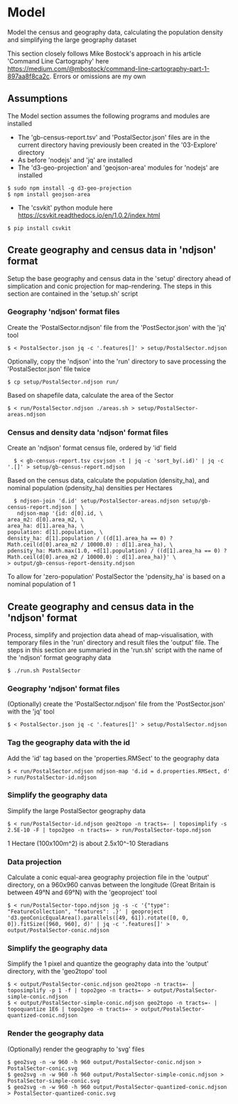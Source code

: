 # Model

  Model the census and geography data, calculating the population density and simplifying the large geography dataset  
  
  This section closely follows Mike Bostock's approach in his article 'Command Line Cartography' here https://medium.com/@mbostock/command-line-cartography-part-1-897aa8f8ca2c. Errors or omissions are my own

## Assumptions

The Model section assumes the following programs and modules are installed  
  * The 'gb-census-report.tsv' and 'PostalSector.json' files are in the current directory having previously been created in the '03-Explore' directory
  * As before 'nodejs' and 'jq' are installed  
  * The 'd3-geo-projection' and 'geojson-area' modules for 'nodejs' are installed  
```
$ sudo npm install -g d3-geo-projection
$ npm install geojson-area
```
   * The 'csvkit' python module here https://csvkit.readthedocs.io/en/1.0.2/index.html
```
$ pip install csvkit
```

## Create geography and census data in 'ndjson' format  

  Setup the base geography and census data in the 'setup' directory ahead of simplication and conic projection for map-rendering. The steps in this section are contained in the 'setup.sh' script  

### Geography 'ndjson' format files  

  Create the 'PostalSector.ndjson' file from the 'PostSector.json' with the 'jq' tool  

```
$ < PostalSector.json jq -c '.features[]' > setup/PostalSector.ndjson
```

  Optionally, copy the 'ndjson' into the 'run' directory to save processing the 'PostalSector.json' file twice  
```
$ cp setup/PostalSector.ndjson run/
```
  
  Based on shapefile data, calculate the area of the Sector  
```
$ < run/PostalSector.ndjson ./areas.sh > setup/PostalSector-areas.ndjson
```

### Census and density data 'ndjson' format files  

  Create an 'ndjson' format census file, ordered by 'id' field  
```
  $ < gb-census-report.tsv csvjson -t | jq -c 'sort_by(.id)' | jq -c '.[]' > setup/gb-census-report.ndjson  
```

  Based on the census data, calculate the population (density_ha), and nominal population (pdensity_ha) densities per Hectares  
```
  $ ndjson-join 'd.id' setup/PostalSector-areas.ndjson setup/gb-census-report.ndjson | \
   ndjson-map '{id: d[0].id, \
area_m2: d[0].area_m2, \
area_ha: d[1].area_ha, \
population: d[1].population, \
density_ha: d[1].population / ((d[1].area_ha == 0) ? Math.ceil(d[0].area_m2 / 10000.0) : d[1].area_ha), \
pdensity_ha: Math.max(1.0, +d[1].population) / ((d[1].area_ha == 0) ? Math.ceil(d[0].area_m2 / 10000.0) : d[1].area_ha)}' \
> output/gb-census-report-density.ndjson
```

  To allow for 'zero-population' PostalSector the 'pdensity_ha' is based on a nominal population of 1   

## Create geography and census data in the 'ndjson' format  

  Process, simplify and projection data ahead of map-visualisation, with temporary files in the 'run' directory and result files the 'output' file. The steps in this section are summaried in the 'run.sh' script with the name of the 'ndjson' format geography data
```
$ ./run.sh PostalSector
```

### Geography 'ndjson' format files  

  (Optionally) create the 'PostalSector.ndjson' file from the 'PostSector.json' with the 'jq' tool  

```
$ < PostalSector.json jq -c '.features[]' > setup/PostalSector.ndjson
```

### Tag the geography data with the **id**  

   Add the 'id' tag based on the 'properties.RMSect' to the geography data
```
$ < run/PostalSector.ndjson ndjson-map 'd.id = d.properties.RMSect, d' > run/PostalSector-id.ndjson
```

### Simplify the geography data  

  Simplify the large PostalSector geography data  

```
$ < run/PostalSector-id.ndjson geo2topo -n tracts=- | toposimplify -s 2.5E-10 -F | topo2geo -n tracts=- > run/PostalSector-topo.ndjson

```
  1 Hectare (100x100m^2) is about 2.5x10^-10 Steradians

### Data projection

   Calculate a conic equal-area geography projection file in the 'output' directory, on a 960x960 canvas between the longitude (Great Britain is between 49°N and 69°N) with the 'geoproject' tool  

```
$ < run/PostalSector-topo.ndjson jq -s -c '{"type": "FeatureCollection", "features": .}' | geoproject 'd3.geoConicEqualArea().parallels([49, 61]).rotate([0, 0, 0]).fitSize([960, 960], d)' | jq -c '.features[]' > output/PostalSector-conic.ndjson
```

### Simplify the geography data  

   Simplify the 1 pixel and quantize the geography data into the 'output' directory, with the 'geo2topo' tool  

```
$ < output/PostalSector-conic.ndjson geo2topo -n tracts=- | toposimplify -p 1 -f | topo2geo -n tracts=- > output/PostalSector-simple-conic.ndjson
$ < output/PostalSector-simple-conic.ndjson geo2topo -n tracts=- | topoquantize 1E6 | topo2geo -n tracts=- > output/PostalSector-quantized-conic.ndjson
```

### Render the geography data
   
   (Optionally) render the geography to 'svg' files  

```
$ geo2svg -n -w 960 -h 960 output/PostalSector-conic.ndjson > PostalSector-conic.svg
$ geo2svg -n -w 960 -h 960 output/PostalSector-simple-conic.ndjson > PostalSector-simple-conic.svg
$ geo2svg -n -w 960 -h 960 output/PostalSector-quantized-conic.ndjson > PostalSector-quantized-conic.svg
```

